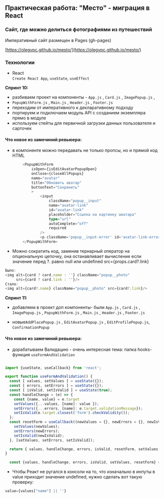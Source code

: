 ## Практическая работа: "Место" - миграция в React

### Сайт, где можно делиться фотографиями из путешествий



Императивный сайт размещен в Pages  (gh-pages)

[https://olegvpc.github.io/mesto/](https://olegvpc.github.io/mesto/)

### Технологии

* React  
`Create React App`, `useState`, `useEffect`


**Спринт 10:**
- разбиваем проект на компоненты - `App.js` , `Card.js` , `ImagePopup.js` ,
- `PopupWithForm.js` , `Main.js` , `Header.js` , `Footer.js`
- переходим от императивного к декларативному подходу
- портируем и подключаем модуль API с созданием экземпляра прямо в модуле
- используем стейты для первичной загрузки данных пользователя и сарточек
#### Что новое из замечиний ревьюера: 
* в компоненте можно передавать не только пропсы, но и прямой код HTML
```typescript jsx
        <PopupWithForm
            isOpen={isEditAvatarPopupOpen}
            onClose={closeAllPopups}
            name="avatar"
            title="Обновить аватар"
            buttonText="Сохранить"
            >
                <input
                    className="popup__input"
                    name="avatar-link"
                    id="avatar-link"
                    placeholder="Ссылка на картинку аватара"
                    type="url"
                    autoComplete="off"
                    required
                />
                <p className='popup__input-error' id='avatar-link-error'/>
        </PopupWithForm>
```
* Можно сократить код, заменив тернарный оператор на опциональную цепочку, она останавливает вычисление если значение перед ?. равно null или undefined
src={props.card?.link}
```typescript jsx
Было:
<img alt={card ? card.name : ''} className="popup__photo" 
     src={card ? card.link : ''}/>             
Стало:
<img alt={card?.name} className="popup__photo" src={card?.link}/>
```
**Спринт 11:**
- добавляем в проект доп компоненты- были `App.js` , `Card.js` , `ImagePopup.js` ,
`PopupWithForm.js` , `Main.js` , `Header.js` , `Footer.js`
+ новые`AddPlacePopup.js` , `EditAvatarPopup.js` , `EditProfilePopup.js`, `ConfirmationPopup`
#### Что новое из замечиний ревьюера: 
- дорабатываем Валидацию - очень интересная тема: папка hooks- функция `useFormAndValidation`
```js

import {useState, useCallback} from 'react';

export function useFormAndValidation() {
  const [ values, setValues ] = useState({});
  const [ errors, setErrors ] = useState({});
  const [ isValid, setIsValid ] = useState(true);
  const handleChange = (e) => {
    const {name, value} = e.target
    setValues({...values, [name]: value });
    setErrors({...errors, [name]: e.target.validationMessage});
    setIsValid(e.target.closest('form').checkValidity());
  };
  const resetForm = useCallback((newValues = {}, newErrors = {}, newIsValid = false) => {
    setValues(newValues);
    setErrors(newErrors);
    setIsValid(newIsValid);
  }, [setValues, setErrors, setIsValid]);

  return { values, handleChange, errors, isValid, resetForm, setValues, setIsValid };
}
```
```js
  const {values, handleChange, errors, isValid, setValues, resetForm} = useFormAndValidation()
```

* Чтобы Реакт не ругался в консоли на то, что изначально в инпуты в value приходит значение undefined, нужно сделать вот такую проверку:
```js
value={values["name"] || ''}
```